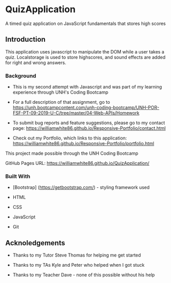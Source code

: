 # QuizApplication

A timed quiz application on JavaScript fundamentals that stores high scores

## Introduction

This application uses javascript to manipulate the DOM while a user takes a quiz. Localstorage is used to store highscores, and sound effects are added for right and wrong answers.

### Background

* This is my second attempt with Javascript and was part of my learning experience through UNH's Coding Bootcamp

* For a full description of that assignment, go to https://unh.bootcampcontent.com/unh-coding-bootcamp/UNH-POR-FSF-PT-09-2019-U-C/tree/master/04-Web-APIs/Homework

* To submit bug reports and feature suggestions, please go to my contact page: https://williamwhite86.github.io/Responsive-Portfolio/contact.html

* Check out my Portfolio, which links to this application: https://williamwhite86.github.io/Responsive-Portfolio/portfolio.html

This project made possible through the UNH Coding Bootcamp

GitHub Pages URL: https://williamwhite86.github.io/QuizApplication/

### Built With

* [Bootstrap] (https://getbootstrap.com/) - styling framework used

* HTML

* CSS

* JavaScript

* Git

## Acknoledgements

* Thanks to my Tutor Steve Thomas for helping me get started

* Thanks to my TAs Kyle and Peter who helped when I got stuck

* Thanks to my Teacher Dave - none of this possible without his help
